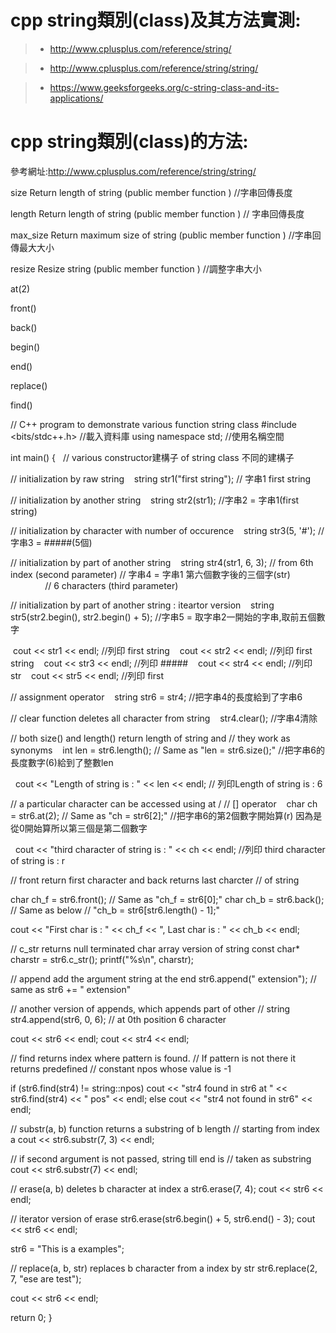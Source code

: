 # cpp string類別(class)及其方法實測:
>* http://www.cplusplus.com/reference/string/

>* http://www.cplusplus.com/reference/string/string/

>* https://www.geeksforgeeks.org/c-string-class-and-its-applications/

# cpp string類別(class)的方法:
參考網址:http://www.cplusplus.com/reference/string/string/

size
Return length of string (public member function ) //字串回傳長度

length
Return length of string (public member function ) // 字串回傳長度

max_size
Return maximum size of string (public member function ) //字串回傳最大大小

resize
Resize string (public member function ) //調整字串大小

at(2)

front()

back()

begin()

end()

replace()

find()

// C++ program to demonstrate various function string class
#include <bits/stdc++.h> //載入資料庫
using namespace std; //使用名稱空間
 
int main()
{
    // various constructor建構子 of string class 不同的建構子
 
 // initialization by raw string
    string str1("first string"); // 字串1 first string
 
 // initialization by another string
    string str2(str1); //字串2 = 字串1(first string)
 
// initialization by character with number of occurence
    string str3(5, '#'); // 字串3 = #####(5個)
 
 // initialization by part of another string
    string str4(str1, 6, 3); // from 6th index (second parameter) // 字串4 = 字串1 第六個數字後的三個字(str)
                             // 6 characters (third parameter)
 
 // initialization by part of another string : iteartor version
    string str5(str2.begin(), str2.begin() + 5); //字串5 = 取字串2一開始的字串,取前五個數字
 
  cout << str1 << endl; //列印 first string
    cout << str2 << endl; //列印 first string
    cout << str3 << endl; //列印 #####
    cout << str4 << endl; //列印 str
    cout << str5 << endl; //列印 first
 
  //  assignment operator
    string str6 = str4; //把字串4的長度給到了字串6
 
   // clear function deletes all character from string
    str4.clear(); //字串4清除
 
   //  both size() and length() return length of string and
    //  they work as synonyms
    int len = str6.length(); // Same as "len = str6.size();" //把字串6的長度數字(6)給到了整數len
   
 
   cout << "Length of string is : " << len << endl; // 列印Length of string is : 6
 
   // a particular character can be accessed using at /
    // [] operator
    char ch = str6.at(2); //  Same as "ch = str6[2];" //把字串6的第2個數字開始算(r) 因為是從0開始算所以第三個是第二個數字
 
 
   cout << "third character of string is : " << ch << endl; //列印 third character of string is : r
 
   //  front return first character and back returns last charcter
    //  of string
 
   char ch_f = str6.front();  // Same as "ch_f = str6[0];"
    char ch_b = str6.back();   // Same as below
                               // "ch_b = str6[str6.length() - 1];"

   cout << "First char is : " << ch_f << ", Last char is : "
         << ch_b << endl;
 
   // c_str returns null terminated char array version of string
    const char* charstr = str6.c_str();
    printf("%s\n", charstr);
 
   // append add the argument string at the end
    str6.append(" extension");
    //  same as str6 += " extension"
 
   // another version of appends, which appends part of other
    // string
    str4.append(str6, 0, 6);  // at 0th position 6 character
 
   cout << str6 << endl;
    cout << str4 << endl;
 
   //  find returns index where pattern is found.
    //  If pattern is not there it returns predefined
    //  constant npos whose value is -1
 
   if (str6.find(str4) != string::npos)
        cout << "str4 found in str6 at " << str6.find(str4)
             << " pos" << endl;
    else
        cout << "str4 not found in str6" << endl;
 
   //  substr(a, b) function returns a substring of b length
   //  starting from index a
    cout << str6.substr(7, 3) << endl;
 
   //  if second argument is not passed, string till end is
    // taken as substring
    cout << str6.substr(7) << endl;
 
   //  erase(a, b) deletes b character at index a
    str6.erase(7, 4);
    cout << str6 << endl;
 
   //  iterator version of erase
    str6.erase(str6.begin() + 5, str6.end() - 3);
    cout << str6 << endl;
 
   str6 = "This is a examples";
 
   //  replace(a, b, str)  replaces b character from a index by str
    str6.replace(2, 7, "ese are test");
 
   cout << str6 << endl;
 
   return 0;
}

